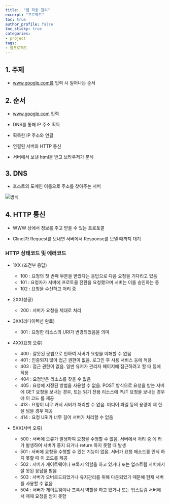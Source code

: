 ```yaml
---
title:  "웹 작동 원리"
excerpt: "프로젝트"
toc: true
author_profile: false
toc_sticky: true
categories:
- project
tags:
- 웹프로젝트
---
```

## 1. 주제

- www.google.com를 입력 시 일어나는 순서


## 2. 순서

- www.google.com 입력

- DNS를 통해 IP 주소 획득

- 획득한 IP 주소와 연결

- 연결된 서버와 HTTP 통신

- 서버에서 보낸 html을 받고 브라우저가 분석


## 3. DNS

- 호스트의 도메인 이름으로 주소를 찾아주는 서버

![방식](https://user-images.githubusercontent.com/52816346/89731391-a3aece00-da81-11ea-9ef2-f74e376ed037.PNG)


## 4. HTTP 통신

- WWW 상에서 정보를 주고 받을 수 있는 프로토콜

- Clinet가 Request를 보내면 서버에서 Response를 보낼 때까지 대기

### HTTP 상태코드 및 에러코드

- 1XX (조건부 응답)
  - 100 : 요청의 첫 번째 부분을 받았다는 응답으로 다음 요청을 기다리고 있음
  - 101 : 요청자가 서버에 프로토콜 전환을 요청했으며 서버는 이를 승인하는 중
  - 102 : 요청을 수신하고 처리 중
- 2XX(성공)
  - 200 : 서버가 요청을 제대로 처리
- 3XX(리다이렉션 완료)
  - 301 : 요청한 리소스의 URI가 변경되었음을 의미
- 4XX(요청 오류)
  - 400 : 잘못된 문법으로 인하여 서버가 요청을 이해할 수 없음
  - 401 : 인증되지 않아 접근 권한이 없음. 로그인 후 사용 서비스 등에 적용
  - 403 : 접근 권한이 없음. 일반 유저가 관리자 페이지에 접근하려고 할 때 등에 적용
  - 404 : 요청받은 리소스를 찾을 수 없음
  - 405 : 요청에 지정된 방법을 사용할 수 없음. POST 방식으로 요청을 받는 서버에 GET 요청을 보내는 경우, 또는 읽기 전용 리소스에 PUT 요청을 보내는 경우에 이 코드 를 제공
  - 413 : 요청이 너무 커서 서버가 처리할 수 없음. 미디어 파일 등의 용량이 제 한을 넘을 경우 제공
  - 414 : 요청 URI가 너무 길어 서버가 처리할 수 없음

- 5XX(서버 오류)
  - 500 : 서버에 오류가 발생하여 요청을 수행할 수 없음. 서버에서 처리 중 에 러가 발생하여 서버가 중지 되거나 return 하지 못할 때 발생
  - 501 : 서버에 요청을 수행할 수 있는 기능이 없음. 서버가 요청 메소드를 인식 하지 못할 때 이 코드를 제공
  - 502 : 서버가 게이트웨이나 프록시 역할을 하고 있거나 또는 업스트림 서버에서 잘 못된 응답을 받음
  - 503 : 서버가 오버로드되었거나 유지관리를 위해 다운되었기 때문에 현재 서버를 사용할 수 없음
  - 504 : 서버가 게이트웨이나 프록시 역할을 하고 있거나 또는 업스트림 서버에 서 제때 요청을 받지 못함